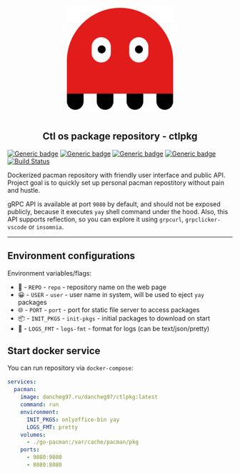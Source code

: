 <p align="center">
<img style="align: center; padding-left: 10px; padding-right: 10px; padding-bottom: 10px;" width="238px" height="238px" src="./logo.png" />
</p>

<h2 align="center">Ctl os package repository - ctlpkg</h2>

[![Generic badge](https://img.shields.io/badge/LICENSE-GPLv3-orange.svg)](https://dancheg97.ru/dancheg97/ctlpkg/src/branch/main/LICENSE)
[![Generic badge](https://img.shields.io/badge/GITEA-REPO-red.svg)](https://dancheg97.ru/dancheg97/ctlpkg)
[![Generic badge](https://img.shields.io/badge/GITHUB-REPO-white.svg)](https://github.com/ctlos/ctlpkg)
[![Generic badge](https://img.shields.io/badge/DOCKER-REGISTRY-blue.svg)](https://dancheg97.ru/dancheg97/-/packages/container/ctlpkg/latest)
[![Build Status](https://drone.dancheg97.ru/api/badges/ctlpkg/services/status.svg)](https://drone.dancheg97.ru/dancheg97/ctlpkg)

Dockerized pacman repository with friendly user interface and public API. Project goal is to quickly set up personal pacman repostitory without pain and hustle.

gRPC API is available at port `9080` by default, and should not be exposed publicly, because it executes `yay` shell command under the hood. Also, this API supports reflection, so you can explore it using `grpcurl`, `grpclicker-vscode` or `insomnia`.

---

## Environment configurations

Environment variables/flags:

- 📄 - `REPO` - `repo` - repository name on the web page
- 😀 - `USER` - `user` - user name in system, will be used to eject `yay` packages
- 🌐 - `PORT` - `port` - port for static file server to access packages
- 📦 - `INIT_PKGS` - `init-pkgs` - initial packages to download on start
- 📒 - `LOGS_FMT` - `logs-fmt` - format for logs (can be text/json/pretty)

## Start docker service

You can run repository via `docker-compose`:

```yml
services:
  pacman:
    image: dancheg97.ru/dancheg97/ctlpkg:latest
    command: run
    environment:
      INIT_PKGS: onlyoffice-bin yay
      LOGS_FMT: pretty
    volumes:
      - ./go-pacman:/var/cache/pacman/pkg
    ports:
      - 9080:9080
      - 8080:8080
```
